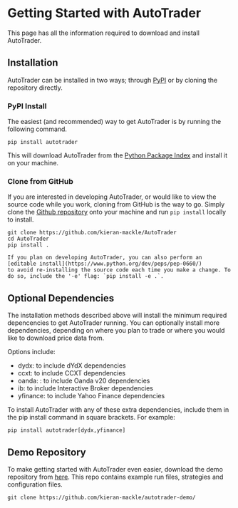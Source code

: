 # Getting Started with AutoTrader
This page has all the information required to download and install AutoTrader.


## Installation

AutoTrader can be installed in two ways; through [PyPI](https://pypi.org/) or by cloning the repository directly. 


### PyPI Install
The easiest (and recommended) way to get AutoTrader is by running the following command.

```
pip install autotrader
```

This will download AutoTrader from the [Python Package Index](https://pypi.org/) and install it on your machine.



### Clone from GitHub
If you are interested in developing AutoTrader, or would like to view the source code while you work, cloning from 
GitHub is the way to go. Simply clone the [Github repository](https://github.com/kieran-mackle/AutoTrader) 
onto your machine and run `pip install` locally to install.

```
git clone https://github.com/kieran-mackle/AutoTrader
cd AutoTrader
pip install .
```

```{tip}
If you plan on developing AutoTrader, you can also perform an [editable install](https://www.python.org/dev/peps/pep-0660/) 
to avoid re-installing the source code each time you make a change. To do so, include the '-e' flag: `pip install -e .`.
```


## Optional Dependencies

The installation methods described above will install the minimum required depencencies to get AutoTrader running. You can 
optionally install more dependencies, depending on where you plan to trade or where you would like to download price 
data from.

Options include:
- dydx: to include dYdX dependencies
- ccxt: to include CCXT dependencies
- oanda: : to include Oanda v20 dependencies
- ib: to include Interactive Broker dependencies
- yfinance: to include Yahoo Finance dependencies

To install AutoTrader with any of these extra dependencies, include them in the pip install command in square brackets. For 
example:

```
pip install autotrader[dydx,yfinance]
```


## Demo Repository
To make getting started with AutoTrader even easier, download the demo repository from
[here](https://github.com/kieran-mackle/autotrader-demo). This repo contains example run files, strategies and configuration
files.

```
git clone https://github.com/kieran-mackle/autotrader-demo/ 
```
